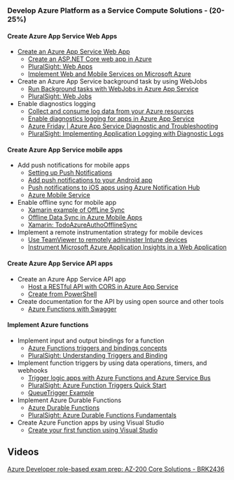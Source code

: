 ### Develop Azure Platform as a Service Compute Solutions - (20-25%)

#### Create Azure App Service Web Apps

- [Create an Azure App Service Web App](https://github.com/marcel-goedhart/blog/blob/master/azure-app-service-web-apps.md)
  - [Create an ASP.NET Core web app in Azure](https://docs.microsoft.com/en-us/azure/app-service/app-service-web-get-started-dotnet)
  - [PluralSight: Web Apps](https://app.pluralsight.com/player?course=introduction-azure-app-services&author=barry-luijbregts&name=introduction-azure-app-services-m2&clip=0&mode=live)
  - [Implement Web and Mobile Services on Microsoft Azure](https://app.pluralsight.com/library/courses/microsoft-azure-implement-web-mobile-services/table-of-contents)
- Create an Azure App Service background task by using WebJobs
  - [Run Background tasks with WebJobs in Azure App Service](https://docs.microsoft.com/en-us/azure/app-service/webjobs-create)
  - [PluralSight: Web Jobs](https://app.pluralsight.com/library/courses/microsoft-azure-web-jobs/table-of-contents)
- Enable diagnostics logging
  - [Collect and consume log data from your Azure resources](https://docs.microsoft.com/en-us/azure/azure-monitor/platform/diagnostic-logs-overview)
  - [Enable diagnostics logging for apps in Azure App Service](https://docs.microsoft.com/en-us/azure/app-service/troubleshoot-diagnostic-logs)
  - [Azure Friday | Azure App Service Diagnostic and Troubleshooting](https://www.youtube.com/watch?v=Tz-Hxq8uKI8)
  - [PluralSight: Implementing Application Logging with Diagnostic Logs](https://app.pluralsight.com/library/courses/microsoft-azure-application-logging-diagnostic-logs-implementing/table-of-contents)

#### Create Azure App Service mobile apps

- Add push notifications for mobile apps
  - [Setting up Push Notifications](https://app.pluralsight.com/player?course=microsoft-azure-implement-web-mobile-services&author=mike-pfeiffer&name=9ec6d79e-249c-4c81-9c1e-94e0a728cd31&clip=4)
  - [Add push notifications to your Android app](https://docs.microsoft.com/en-us/azure/app-service-mobile/app-service-mobile-android-get-started-push)
  - [Push notifications to iOS apps using Azure Notification Hub](https://docs.microsoft.com/en-us/azure/notification-hubs/notification-hubs-ios-apple-push-notification-apns-get-started)
  - [Azure Mobile Service](https://app.pluralsight.com/library/courses/windows-azure-mobile-services/table-of-contents)
- Enable offline sync for mobile app
  - [Xamarin example of OffLine Sync](https://github.com/linuxacademy/content-az203-files/tree/master/paas/mobile)
  - [Offline Data Sync in Azure Mobile Apps](https://docs.microsoft.com/en-us/azure/app-service-mobile/app-service-mobile-offline-data-sync)
  - [Xamarin: TodoAzureAuthoOfflineSync](https://developer.xamarin.com/samples/xamarin-forms/WebServices/TodoAzureAuthOfflineSync/)
- Implement a remote instrumentation strategy for mobile devices
  - [Use TeamViewer to remotely administer Intune devices](https://docs.microsoft.com/en-us/intune/device-profile-android-teamviewer)
  - [Instrument Microsoft Azure Application Insights in a Web Application](https://app.pluralsight.com/library/courses/microsoft-azure-application-insights-web-application-instrument/table-of-contents)

#### Create Azure App Service API apps

- Create an Azure App Service API app
  - [Host a RESTful API with CORS in Azure App Service](https://docs.microsoft.com/en-us/azure/app-service/app-service-web-tutorial-rest-api)
  - [Create from PowerShell](https://github.com/linuxacademy/content-az203-files/tree/master/paas/webapps)
- Create documentation for the API by using open source and other tools
  - [Azure Functions with Swagger](https://blog.kloud.com.au/2017/06/13/azure-functions-with-swagger/)

#### Implement Azure functions

- Implement input and output bindings for a function
  - [Azure Functions triggers and bindings concepts](https://docs.microsoft.com/en-us/azure/azure-functions/functions-triggers-bindings)
  - [PluralSight: Understanding Triggers and Binding](https://app.pluralsight.com/player?course=azure-functions-fundamentals&author=mark-heath&name=azure-functions-fundamentals-m3&clip=0&mode=live)
- Implement function triggers by using data operations, timers, and webhooks
  - [Trigger logic apps with Azure Functions and Azure Service Bus](https://docs.microsoft.com/en-us/azure/logic-apps/logic-apps-scenario-function-sb-trigger)
  - [PluralSight: Azure Function Triggers Quick Start](https://app.pluralsight.com/library/courses/azure-function-triggers-quick-start/table-of-contents)
  - [QueueTrigger Example](https://github.com/linuxacademy/content-az203-files/tree/master/paas/functions/queuetrigger)
- Implement Azure Durable Functions
  - [Azure Durable Functions](https://github.com/sivacoumar-delage/AZ-203/blob/master/Labs/Develop%20Azure%20Platform%20as%20a%20Service%20Compute%20Solutions/Implement%20Azure%20functions/4%20-%20Implement%20Azure%20Durable%20Functions.md)
  - [PluralSight: Azure Durable Functions Fundamentals](https://app.pluralsight.com/library/courses/azure-durable-functions-fundamentals/table-of-contents)
- Create Azure Function apps by using Visual Studio
  - [Create your first function using Visual Studio](https://docs.microsoft.com/en-us/azure/azure-functions/functions-create-your-first-function-visual-studio)

## Videos

[Azure Developer role-based exam prep: AZ-200 Core Solutions - BRK2436](https://www.youtube.com/watch?v=nWpNe5bbzz8)
